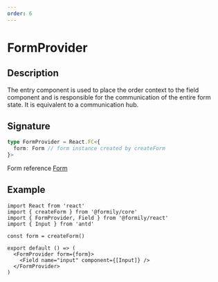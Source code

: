 ```yaml
---
order: 6
---
```


# FormProvider

## Description

The entry component is used to place the order context to the field component and is responsible for the communication of the entire form state. It is equivalent to a communication hub.

## Signature

```ts
type FormProvider = React.FC<{
  form: Form // form instance created by createForm
}>
```

Form reference [Form](https://core.formilyjs.org/api/models/form)

## Example

```tsx
import React from 'react'
import { createForm } from '@formily/core'
import { FormProvider, Field } from '@formily/react'
import { Input } from 'antd'

const form = createForm()

export default () => (
  <FormProvider form={form}>
    <Field name="input" component={[Input]} />
  </FormProvider>
)
```
